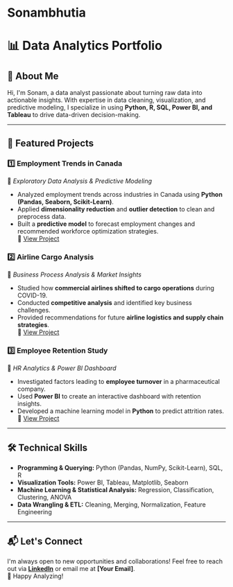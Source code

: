 # Sonambhutia
# 📊 Data Analytics Portfolio

## 👋 About Me  
Hi, I'm Sonam, a data analyst passionate about turning raw data into actionable insights. With expertise in data cleaning, visualization, and predictive modeling, I specialize in using **Python, R, SQL, Power BI, and Tableau** to drive data-driven decision-making.

---

## 📂 Featured Projects  
### 1️⃣ **Employment Trends in Canada**  
📌 *Exploratory Data Analysis & Predictive Modeling*  
- Analyzed employment trends across industries in Canada using **Python (Pandas, Seaborn, Scikit-Learn)**.
- Applied **dimensionality reduction** and **outlier detection** to clean and preprocess data.
- Built a **predictive model** to forecast employment changes and recommended workforce optimization strategies.  
🔗 [View Project](https://github.com/sonambh/Sonambhutia/blob/main/Analyzing%20Employment%20Trends%20in%20Canada.ipynb)  

### 2️⃣ **Airline Cargo Analysis**  
📌 *Business Process Analysis & Market Insights*  
- Studied how **commercial airlines shifted to cargo operations** during COVID-19.
- Conducted **competitive analysis** and identified key business challenges.
- Provided recommendations for future **airline logistics and supply chain strategies**.  
🔗 [View Project](https://github.com/yourusername/Airline-Cargo-Analysis)  

### 3️⃣ **Employee Retention Study**  
📌 *HR Analytics & Power BI Dashboard*  
- Investigated factors leading to **employee turnover** in a pharmaceutical company.
- Used **Power BI** to create an interactive dashboard with retention insights.
- Developed a machine learning model in **Python** to predict attrition rates.  
🔗 [View Project](https://github.com/yourusername/Employee-Retention-Study)  

---

## 🛠️ Technical Skills  
- **Programming & Querying:** Python (Pandas, NumPy, Scikit-Learn), SQL, R  
- **Visualization Tools:** Power BI, Tableau, Matplotlib, Seaborn  
- **Machine Learning & Statistical Analysis:** Regression, Classification, Clustering, ANOVA  
- **Data Wrangling & ETL:** Cleaning, Merging, Normalization, Feature Engineering  

---

## 📬 Let's Connect  
I'm always open to new opportunities and collaborations! Feel free to reach out via **[LinkedIn](https://linkedin.com/in/yourprofile)** or email me at **[Your Email]**.  
🚀 Happy Analyzing!  

